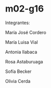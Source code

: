 # m02-g16
Integrantes:

María José Cordero

María Luisa Vial

Antonia Ilabaca

Rosa Astaburuaga

Sofía Becker

Olivia Cerda